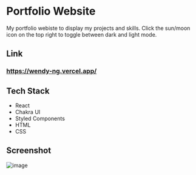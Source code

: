 # Portfolio Website

My portfolio webiste to display my projects and skills. Click the sun/moon icon on the top right to toggle between dark and light mode.

## Link
### https://wendy-ng.vercel.app/

## Tech Stack

- React
- Chakra UI
- Styled Components
- HTML
- CSS

## Screenshot
![image](https://user-images.githubusercontent.com/71687298/190548542-9d68ccc2-69b0-442f-b206-aa4f5d872374.png)
